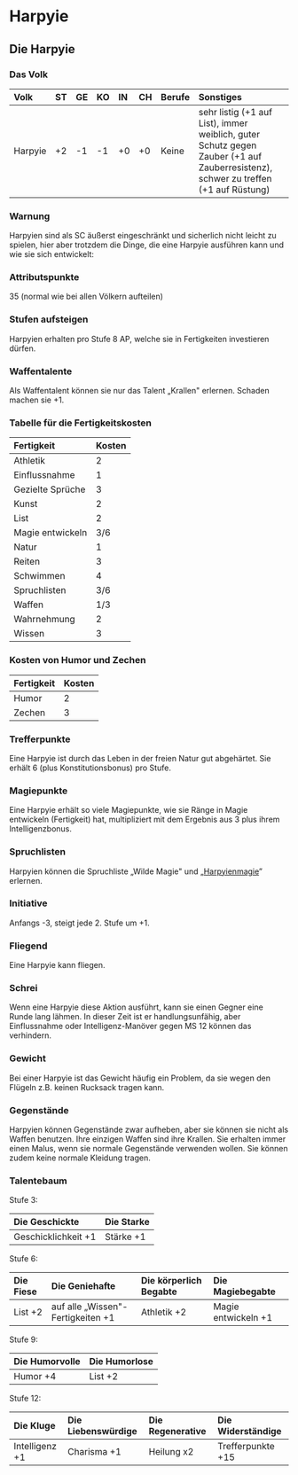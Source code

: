 # Harpyie

## Die Harpyie

### Das Volk

| Volk | ST | GE | KO | IN | CH | Berufe | Sonstiges |
| :--- | :--- | :--- | :--- | :--- | :--- | :--- | :--- |
| Harpyie | +2 | -1 | -1 | +0 | +0 | Keine | sehr listig \(+1 auf List\), immer weiblich, guter Schutz gegen Zauber \(+1 auf Zauberresistenz\), schwer zu treffen \(+1 auf Rüstung\) |

### Warnung

Harpyien sind als SC äußerst eingeschränkt und sicherlich nicht leicht zu spielen, hier aber trotzdem die Dinge, die eine Harpyie ausführen kann und wie sie sich entwickelt:

### Attributspunkte

35 \(normal wie bei allen Völkern aufteilen\)

### Stufen aufsteigen

Harpyien erhalten pro Stufe 8 AP, welche sie in Fertigkeiten investieren dürfen.

### Waffentalente

Als Waffentalent können sie nur das Talent „Krallen" erlernen. Schaden machen sie +1.

### Tabelle für die Fertigkeitskosten

| Fertigkeit | Kosten |
| :--- | :--- |
| Athletik | 2 |
| Einflussnahme | 1 |
| Gezielte Sprüche | 3 |
| Kunst | 2 |
| List | 2 |
| Magie entwickeln | 3/6 |
| Natur | 1 |
| Reiten | 3 |
| Schwimmen | 4 |
| Spruchlisten | 3/6 |
| Waffen | 1/3 |
| Wahrnehmung | 2 |
| Wissen | 3 |

### Kosten von Humor und Zechen

| Fertigkeit | Kosten |
| :--- | :--- |
| Humor | 2 |
| Zechen | 3 |

### Trefferpunkte

Eine Harpyie ist durch das Leben in der freien Natur gut abgehärtet. Sie erhält 6 \(plus Konstitutionsbonus\) pro Stufe.

### Magiepunkte

Eine Harpyie erhält so viele Magiepunkte, wie sie Ränge in Magie entwickeln \(Fertigkeit\) hat, multipliziert mit dem Ergebnis aus 3 plus ihrem Intelligenzbonus.

### Spruchlisten

Harpyien können die Spruchliste „Wilde Magie" und „[Harpyienmagie](../neue-spruchlisten/harpyienmagie.md)” erlernen.

### Initiative

Anfangs -3, steigt jede 2. Stufe um +1.

### Fliegend

Eine Harpyie kann fliegen.

### Schrei

Wenn eine Harpyie diese Aktion ausführt, kann sie einen Gegner eine Runde lang lähmen. In dieser Zeit ist er handlungsunfähig, aber Einflussnahme oder Intelligenz-Manöver gegen MS 12 können das verhindern.

### Gewicht

Bei einer Harpyie ist das Gewicht häufig ein Problem, da sie wegen den Flügeln z.B. keinen Rucksack tragen kann.

### Gegenstände

Harpyien können Gegenstände zwar aufheben, aber sie können sie nicht als Waffen benutzen. Ihre einzigen Waffen sind ihre Krallen. Sie erhalten immer einen Malus, wenn sie normale Gegenstände verwenden wollen. Sie können zudem keine normale Kleidung tragen.

### Talentebaum

Stufe 3:

| Die Geschickte | Die Starke |
| :--- | :--- |
| Geschicklichkeit +1 | Stärke +1 |

Stufe 6:

| Die Fiese | Die Geniehafte | Die körperlich Begabte | Die Magiebegabte |
| :--- | :--- | :--- | :--- |
| List +2 | auf alle „Wissen"-Fertigkeiten +1 | Athletik +2 | Magie entwickeln +1 |

Stufe 9:

| Die Humorvolle | Die Humorlose |
| :--- | :--- |
| Humor +4 | List +2 |

Stufe 12:

| Die Kluge | Die Liebenswürdige | Die Regenerative | Die Widerständige |
| :--- | :--- | :--- | :--- |
| Intelligenz +1 | Charisma +1 | Heilung x2 | Trefferpunkte +15 |

